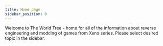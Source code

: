 ```yaml
---
title: Home page
sidebar_position: 0
---
```


Welcome to The World Tree - home for all of the information about reverse engineering and modding of games from Xeno series. Please select desired topic in the sidebar.